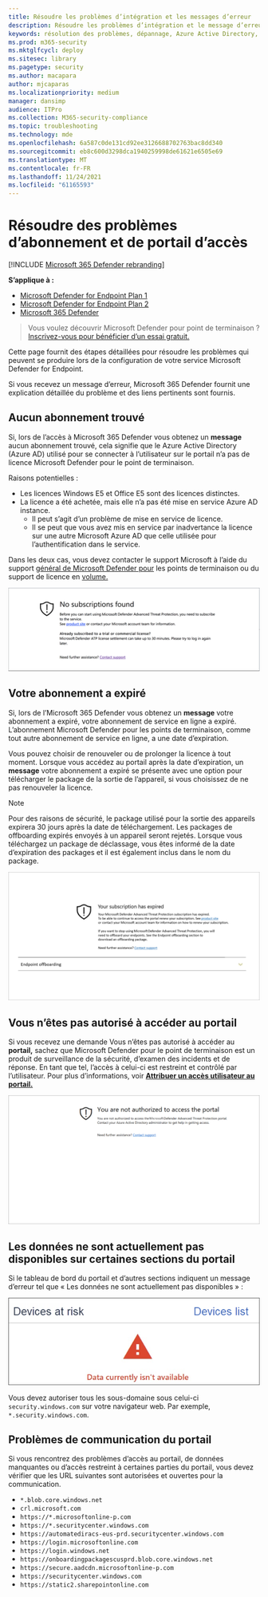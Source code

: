 ```yaml
---
title: Résoudre les problèmes d’intégration et les messages d’erreur
description: Résoudre les problèmes d’intégration et le message d’erreur lors de la configuration de Microsoft Defender pour le point de terminaison.
keywords: résolution des problèmes, dépannage, Azure Active Directory, intégration, message d’erreur, messages d’erreur, microsoft defender pour le point de terminaison
ms.prod: m365-security
ms.mktglfcycl: deploy
ms.sitesec: library
ms.pagetype: security
ms.author: macapara
author: mjcaparas
ms.localizationpriority: medium
manager: dansimp
audience: ITPro
ms.collection: M365-security-compliance
ms.topic: troubleshooting
ms.technology: mde
ms.openlocfilehash: 6a587c0de131cd92ee3126688702763bac8dd340
ms.sourcegitcommit: eb8c600d3298dca1940259998de61621e6505e69
ms.translationtype: MT
ms.contentlocale: fr-FR
ms.lasthandoff: 11/24/2021
ms.locfileid: "61165593"
---
```

# <a name="troubleshoot-subscription-and-portal-access-issues"></a>Résoudre des problèmes d’abonnement et de portail d’accès

[!INCLUDE [Microsoft 365 Defender rebranding](../../includes/microsoft-defender.md)]

**S’applique à :**
- [Microsoft Defender for Endpoint Plan 1](https://go.microsoft.com/fwlink/p/?linkid=2154037)
- [Microsoft Defender for Endpoint Plan 2](https://go.microsoft.com/fwlink/p/?linkid=2154037)
- [Microsoft 365 Defender](https://go.microsoft.com/fwlink/?linkid=2118804)

> Vous voulez découvrir Microsoft Defender pour point de terminaison ? [Inscrivez-vous pour bénéficier d’un essai gratuit.](https://signup.microsoft.com/create-account/signup?products=7f379fee-c4f9-4278-b0a1-e4c8c2fcdf7e&ru=https://aka.ms/MDEp2OpenTrial?ocid=docs-wdatp-troublshootonboarding-abovefoldlink)

Cette page fournit des étapes détaillées pour résoudre les problèmes qui peuvent se produire lors de la configuration de votre service Microsoft Defender for Endpoint.

Si vous recevez un message d’erreur, Microsoft 365 Defender fournit une explication détaillée du problème et des liens pertinents sont fournis.

## <a name="no-subscriptions-found"></a>Aucun abonnement trouvé

Si, lors de l’accès à Microsoft 365 Defender vous obtenez un **message** aucun abonnement trouvé, cela signifie que le Azure Active Directory (Azure AD) utilisé pour se connecter à l’utilisateur sur le portail n’a pas de licence Microsoft Defender pour le point de terminaison.

Raisons potentielles :

- Les licences Windows E5 et Office E5 sont des licences distinctes.
- La licence a été achetée, mais elle n’a pas été mise en service Azure AD instance.
  - Il peut s’agit d’un problème de mise en service de licence.
  - Il se peut que vous avez mis en service par inadvertance la licence sur une autre Microsoft Azure AD que celle utilisée pour l’authentification dans le service.

Dans les deux cas, vous devez contacter le support Microsoft à l’aide du support [général de Microsoft Defender pour](https://support.microsoft.com/getsupport?wf=0&tenant=ClassicCommercial&oaspworkflow=start_1.0.0.0&locale=en-us&supportregion=en-us&pesid=16055&ccsid=636419533611396913) les points de terminaison ou du support de licence en [volume.](https://www.microsoft.com/licensing/servicecenter/Help/Contact.aspx)

![Image d’aucun abonnement trouvé.](images/atp-no-subscriptions-found.png)

## <a name="your-subscription-has-expired"></a>Votre abonnement a expiré

Si, lors de l’Microsoft 365 Defender vous obtenez un **message** votre abonnement a expiré, votre abonnement de service en ligne a expiré. L’abonnement Microsoft Defender pour les points de terminaison, comme tout autre abonnement de service en ligne, a une date d’expiration.

Vous pouvez choisir de renouveler ou de prolonger la licence à tout moment. Lorsque vous accédez au portail après la date d’expiration, un **message** votre abonnement a expiré se présente avec une option pour télécharger le package de la sortie de l’appareil, si vous choisissez de ne pas renouveler la licence.

> [!NOTE]
> Pour des raisons de sécurité, le package utilisé pour la sortie des appareils expirera 30 jours après la date de téléchargement. Les packages de offboarding expirés envoyés à un appareil seront rejetés. Lorsque vous téléchargez un package de déclassage, vous êtes informé de la date d’expiration des packages et il est également inclus dans le nom du package.

![Image de l’abonnement expiré.](images/atp-subscription-expired.png)

## <a name="you-are-not-authorized-to-access-the-portal"></a>Vous n’êtes pas autorisé à accéder au portail

Si vous recevez une demande Vous n’êtes pas autorisé à accéder au **portail,** sachez que Microsoft Defender pour le point de terminaison est un produit de surveillance de la sécurité, d’examen des incidents et de réponse. En tant que tel, l’accès à celui-ci est restreint et contrôlé par l’utilisateur.
Pour plus d’informations, voir [**Attribuer un accès utilisateur au portail.**](/windows/threat-protection/windows-defender-atp/assign-portal-access-windows-defender-advanced-threat-protection)

![Image d’un utilisateur non autorisé à accéder au portail.](images/atp-not-authorized-to-access-portal.png)

## <a name="data-currently-isnt-available-on-some-sections-of-the-portal"></a>Les données ne sont actuellement pas disponibles sur certaines sections du portail

Si le tableau de bord du portail et d’autres sections indiquent un message d’erreur tel que « Les données ne sont actuellement pas disponibles » :

![L’image des données n’est actuellement pas disponible.](images/atp-data-not-available.png)

Vous devez autoriser tous les sous-domaine sous celui-ci `security.windows.com` sur votre navigateur web. Par exemple, `*.security.windows.com`.

## <a name="portal-communication-issues"></a>Problèmes de communication du portail

Si vous rencontrez des problèmes d’accès au portail, de données manquantes ou d’accès restreint à certaines parties du portail, vous devez vérifier que les URL suivantes sont autorisées et ouvertes pour la communication.

- `*.blob.core.windows.net`
- `crl.microsoft.com`
- `https://*.microsoftonline-p.com`
- `https://*.securitycenter.windows.com`
- `https://automatediracs-eus-prd.securitycenter.windows.com`
- `https://login.microsoftonline.com`
- `https://login.windows.net`
- `https://onboardingpackagescusprd.blob.core.windows.net`
- `https://secure.aadcdn.microsoftonline-p.com`
- `https://securitycenter.windows.com`
- `https://static2.sharepointonline.com`
